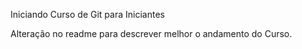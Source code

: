 Iniciando Curso de Git para Iniciantes

Alteração no readme para descrever melhor o andamento do Curso.